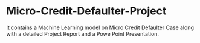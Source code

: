# Micro-Credit-Defaulter-Project
It contains a Machine Learning model on Micro Credit Defaulter Case along with a detailed Project Report and a Powe Point Presentation.
